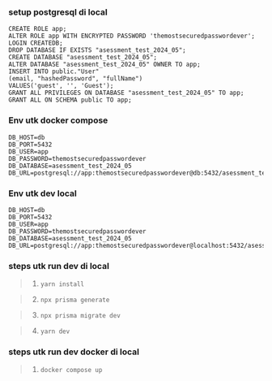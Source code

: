 ### setup postgresql di local

```
CREATE ROLE app;
ALTER ROLE app WITH ENCRYPTED PASSWORD 'themostsecuredpasswordever'; LOGIN CREATEDB;
DROP DATABASE IF EXISTS "asessment_test_2024_05";
CREATE DATABASE "asessment_test_2024_05";
ALTER DATABASE "asessment_test_2024_05" OWNER TO app;
INSERT INTO public."User"
(email, "hashedPassword", "fullName")
VALUES('guest', '', 'Guest');
GRANT ALL PRIVILEGES ON DATABASE "asessment_test_2024_05" TO app;
GRANT ALL ON SCHEMA public TO app;
```

### Env utk docker compose

```
DB_HOST=db
DB_PORT=5432
DB_USER=app
DB_PASSWORD=themostsecuredpasswordever
DB_DATABASE=asessment_test_2024_05
DB_URL=postgresql://app:themostsecuredpasswordever@db:5432/asessment_test_2024_05
```

### Env utk dev local

```
DB_HOST=db
DB_PORT=5432
DB_USER=app
DB_PASSWORD=themostsecuredpasswordever
DB_DATABASE=asessment_test_2024_05
DB_URL=postgresql://app:themostsecuredpasswordever@localhost:5432/asessment_test_2024_05
```

### steps utk run dev di local

> 1. `yarn install`

> 2. `npx prisma generate`

> 3. `npx prisma migrate dev`

> 4. `yarn dev`

### steps utk run dev docker di local

> 1. `docker compose up`

